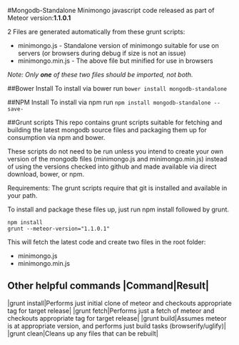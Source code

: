 #Mongodb-Standalone
Minimongo javascript code released as part of Meteor version:**1.1.0.1**

2 Files are generated automatically from these grunt scripts:
* minimongo.js - Standalone version of minimongo suitable for use on servers (or browsers during debug if size is not an issue)
* minimongo.min.js - The above file but minified for use in browsers

*Note: Only **one** of these two files should be imported, not both.*

##Bower Install
To install via bower run
`bower install mongodb-standalone`

##NPM Install
To install via npm run
`npm install mongodb-standalone --save-`

##Grunt scripts
This repo contains grunt scripts suitable for fetching and building the latest mongodb source files and packaging them up for consumption via npm and bower.

These scripts do not need to be run unless you intend to create your own version of the mongodb files (minimongo.js and minimongo.min.js) instead of using the versions checked into github and made available via direct download, bower, or npm.

Requirements:
The grunt scripts require that git is installed and available in your path.

To install and package these files up, just run npm install followed by grunt.

```
npm install
grunt --meteor-version="1.1.0.1"
```

This will fetch the latest code and create two files in the root folder:
* minimongo.js
* minimongo.min.js

Other helpful commands
|Command|Result|
----------------
|grunt install|Performs just initial clone of meteor and checkouts appropriate tag for target release|
|grunt fetch|Performs just a fetch of meteor and checkouts appropriate tag for target release|
|grunt build|Assumes meteor is at appropriate version, and performs just build tasks (browserify/uglify)|
|grunt clean|Cleans up any files that can be rebuilt|
